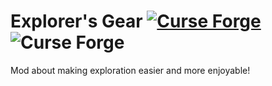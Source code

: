 # Explorer's Gear [![Curse Forge](http://cf.way2muchnoise.eu/967918.svg)](https://www.curseforge.com/minecraft/mc-mods/explorers-gear) ![Curse Forge](https://cf.way2muchnoise.eu/versions/967918.svg)
 Mod about making exploration easier and more enjoyable!
